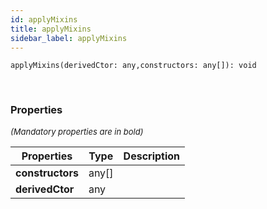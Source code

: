 ```yaml
---
id: applyMixins
title: applyMixins
sidebar_label: applyMixins
---
```


```tsx
applyMixins(derivedCtor: any,constructors: any[]): void
```
<br/>



### Properties

<font size="2"><i>(Mandatory properties are in bold)</i></font>

| Properties | Type | Description |
| --------- | ---- | ----------- |
| **constructors** | any[] |  |
| **derivedCtor** | any |  |
